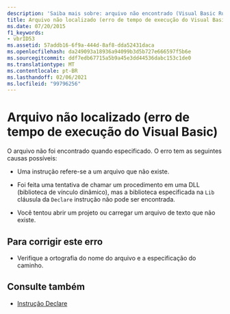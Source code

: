 ```yaml
---
description: 'Saiba mais sobre: arquivo não encontrado (Visual Basic Run-Time erro)'
title: Arquivo não localizado (erro de tempo de execução do Visual Basic)
ms.date: 07/20/2015
f1_keywords:
- vbrID53
ms.assetid: 57addb16-6f9a-444d-8af8-dda52431daca
ms.openlocfilehash: da249093a18936a94099b3d5b727e666597f5b6e
ms.sourcegitcommit: ddf7edb67715a5b9a45e3dd44536dabc153c1de0
ms.translationtype: MT
ms.contentlocale: pt-BR
ms.lasthandoff: 02/06/2021
ms.locfileid: "99796256"
---
```

# <a name="file-not-found-visual-basic-run-time-error"></a>Arquivo não localizado (erro de tempo de execução do Visual Basic)

O arquivo não foi encontrado quando especificado. O erro tem as seguintes causas possíveis:

- Uma instrução refere-se a um arquivo que não existe.

- Foi feita uma tentativa de chamar um procedimento em uma DLL (biblioteca de vínculo dinâmico), mas a biblioteca especificada na `Lib` cláusula da `Declare` instrução não pode ser encontrada.

- Você tentou abrir um projeto ou carregar um arquivo de texto que não existe.

## <a name="to-correct-this-error"></a>Para corrigir este erro

- Verifique a ortografia do nome do arquivo e a especificação do caminho.

## <a name="see-also"></a>Consulte também

- [Instrução Declare](../statements/declare-statement.md)
